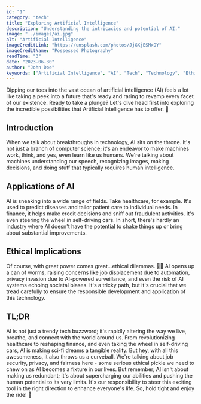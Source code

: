 ```yaml
---
id: "1"
category: "tech"
title: "Exploring Artificial Intelligence"
description: "Understanding the intricacies and potential of AI."
image: "../images/ai.jpg"
alt: "Artificial Intelligence"
imageCreditLink: "https://unsplash.com/photos/JjGXjESMxOY"
imageCreditName: "Possessed Photography"
readTime: "3"
date: "2023-06-30"
author: "John Doe"
keywords: ["Artificial Intelligence", "AI", "Tech", "Technology", "Ethics"]
---
```


Dipping our toes into the vast ocean of artificial intelligence (AI) feels a lot like taking a peek into a future that's ready and raring to revamp every facet of our existence. Ready to take a plunge? Let's dive head first into exploring the incredible possibilities that Artificial Intelligence has to offer. 🤖

## Introduction

When we talk about breakthroughs in technology, AI sits on the throne. It's not just a branch of computer science; it's an endeavor to make machines work, think, and yes, even learn like us humans. We're talking about machines understanding our speech, recognizing images, making decisions, and doing stuff that typically requires human intelligence.

## Applications of AI

AI is sneaking into a wide range of fields. Take healthcare, for example. It's used to predict diseases and tailor patient care to individual needs. In finance, it helps make credit decisions and sniff out fraudulent activities. It's even steering the wheel in self-driving cars. In short, there's hardly an industry where AI doesn't have the potential to shake things up or bring about substantial improvements.

## Ethical Implications

Of course, with great power comes great...ethical dilemmas. 🤷‍♂️ AI opens up a can of worms, raising concerns like job displacement due to automation, privacy invasion due to AI-powered surveillance, and even the risk of AI systems echoing societal biases. It's a tricky path, but it's crucial that we tread carefully to ensure the responsible development and application of this technology.

## TL;DR

AI is not just a trendy tech buzzword; it's rapidly altering the way we live, breathe, and connect with the world around us. From revolutionizing healthcare to reshaping finance, and even taking the wheel in self-driving cars, AI is making sci-fi dreams a tangible reality. But hey, with all this awesomeness, it also throws us a curveball. We're talking about job security, privacy, and fairness here - some serious ethical pickle we need to chew on as AI becomes a fixture in our lives. But remember, AI isn't about making us redundant; it's about supercharging our abilities and pushing the human potential to its very limits. It's our responsibility to steer this exciting tool in the right direction to enhance everyone's life. So, hold tight and enjoy the ride! 🚀